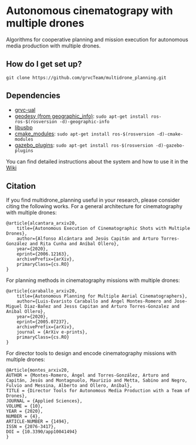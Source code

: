 # Autonomous cinematograpy with multiple drones #

Algorithms for cooperative planning and mission execution for autonomous media production with multiple drones.

## How do I get set up? ##

```
git clone https://github.com/grvcTeam/multidrone_planning.git
```

## Dependencies ##

* [grvc-ual](https://github.com/grvcTeam/grvc-ual)
* [geodesy (from geographic_info)](http://wiki.ros.org/geodesy): `sudo apt-get install ros-ros-$(rosversion -d)-geographic-info`
* [libusbp](https://github.com/pololu/libusbp)
* [cmake_modules](http://wiki.ros.org/cmake_modules): `sudo apt-get install ros-$(rosversion -d)-cmake-modules`
* [gazebo_plugins](http://wiki.ros.org/gazebo_plugins): `sudo apt-get install ros-$(rosversion -d)-gazebo-plugins`


You can find detailed instructions about the system and how to use it in the [Wiki](https://github.com/grvcTeam/multidrone_planning/wiki)

## Citation
If you find multidrone_planning useful in your research, please consider citing the following works. For a general architecture for cinematography with multiple drones:

```
@article{alcantara_arxiv20,
    title={Autonomous Execution of Cinematographic Shots with Multiple Drones},
    author={Alfonso Alcántara and Jesús Capitán and Arturo Torres-González and Rita Cunha and Aníbal Ollero},
    year={2020},
    eprint={2006.12163},
    archivePrefix={arXiv},
    primaryClass={cs.RO}
}
```

For planning methods in cinematography missions with multiple drones:

```
@article{caraballo_arxiv20,
    title={Autonomous Planning for Multiple Aerial Cinematographers},
    author={Luis-Evaristo Caraballo and Angel Montes-Romero and Jose-Miguel Diaz-Bañez and Jesss Capitan and Arturo Torres-Gonzalez and Anibal Ollero},
    year={2020},
    eprint={2005.07237},
    archivePrefix={arXiv},
    journal = {ArXiv e-prints},
    primaryClass={cs.RO}
}
```

For director tools to design and encode cinematography missions with multiple drones:

```
@Article{montes_arxiv20,
AUTHOR = {Montes-Romero, Ángel and Torres-González, Arturo and Capitán, Jesús and Montagnuolo, Maurizio and Metta, Sabino and Negro, Fulvio and Messina, Alberto and Ollero, Aníbal},
TITLE = {Director Tools for Autonomous Media Production with a Team of Drones},
JOURNAL = {Applied Sciences},
VOLUME = {10},
YEAR = {2020},
NUMBER = {4},
ARTICLE-NUMBER = {1494},
ISSN = {2076-3417},
DOI = {10.3390/app10041494}
}
```
